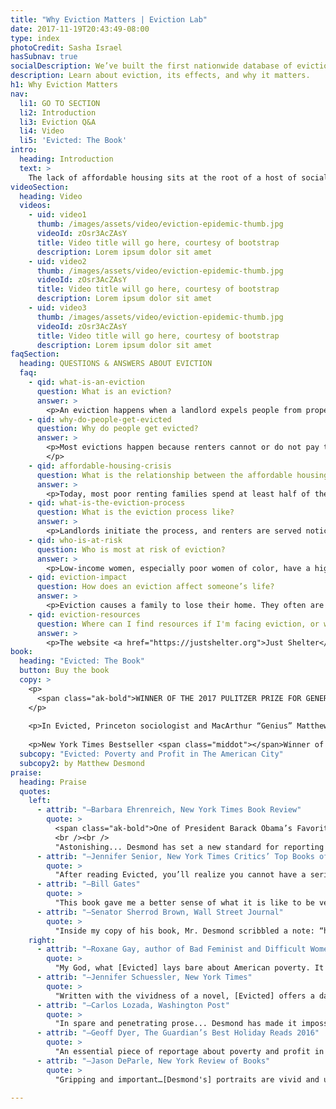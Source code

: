 ```yaml
---
title: "Why Eviction Matters | Eviction Lab"
date: 2017-11-19T20:43:49-08:00
type: index
photoCredit: Sasha Israel
hasSubnav: true
socialDescription: We’ve built the first nationwide database of evictions.  
description: Learn about eviction, its effects, and why it matters.
h1: Why Eviction Matters
nav:
  li1: GO TO SECTION
  li2: Introduction
  li3: Eviction Q&A
  li4: Video
  li5: 'Evicted: The Book'
intro:
  heading: Introduction
  text: > 
    The lack of affordable housing sits at the root of a host of social problems, from poverty and homelessness to educational disparities and health care. That means understanding the eviction crisis is critical to effectively addressing these problems and reducing inequality.  However, before the launch of the Eviction Lab dataset, little was known about the prevalence of eviction in America, so studying its causes and consequences on a national level was impossible. This new dataset gives us the tools to better understand—and fight—America's eviction epidemic.    
videoSection:
  heading: Video
  videos:
    - uid: video1
      thumb: /images/assets/video/eviction-epidemic-thumb.jpg
      videoId: zOsr3AcZAsY
      title: Video title will go here, courtesy of bootstrap
      description: Lorem ipsum dolor sit amet
    - uid: video2
      thumb: /images/assets/video/eviction-epidemic-thumb.jpg
      videoId: zOsr3AcZAsY
      title: Video title will go here, courtesy of bootstrap
      description: Lorem ipsum dolor sit amet
    - uid: video3
      thumb: /images/assets/video/eviction-epidemic-thumb.jpg
      videoId: zOsr3AcZAsY
      title: Video title will go here, courtesy of bootstrap
      description: Lorem ipsum dolor sit amet
faqSection:
  heading: QUESTIONS & ANSWERS ABOUT EVICTION
  faq:
    - qid: what-is-an-eviction
      question: What is an eviction?
      answer: >
        <p>An eviction happens when a landlord expels people from property he or she owns. Evictions are landlord-initiated involuntary moves that happen to renters, whereas foreclosures are involuntary moves that happen to homeowners when a bank or other lending agency repossesses a home.</p>
    - qid: why-do-people-get-evicted
      question: Why do people get evicted?
      answer: >
        <p>Most evictions happen because renters cannot or do not pay their rent. Landlords can evict renters for a number of other reasons, too, including taking on boarders, damaging property, causing a disturbance, or breaking the law. In most American cities and towns, landlords can evict renters even if they have not missed a rent payment or otherwise violated their lease agreement; these are called “no fault” evictions.
        </p>
    - qid: affordable-housing-crisis
      question: What is the relationship between the affordable housing crisis and the eviction epidemic?
      answer: >
        <p>Today, most poor renting families spend at least half of their income on housing costs, with one in four of those families spending over 70 percent of their income just on rent and utilities. Incomes for Americans of modest means have flatlined while housing costs have soared. Only one in four families who qualifies for affordable housing programs gets any kind of help. Under those conditions, it has become harder for low-income families to keep up with rent and utility costs, and a growing number are living one misstep or emergency away from eviction.</p>
    - qid: what-is-the-eviction-process
      question: What is the eviction process like?
      answer: >
        <p>Landlords initiate the process, and renters are served notice to appear in court. Almost everywhere in the United States, evictions take place in civil court, where renters have no right to an attorney. For this reason and others, most renters do not appear in eviction court. When this happens, they receive a default eviction judgement, provided that the landlord or a representative is present. Renters who do appear in court may also receive an eviction judgement ordering them to vacate their home by a specific date. Eviction cases can be resolved in other ways as well. For one, the case may be dismissed or ruled in favor of defendants, allowing renter to remain in their home. In addition, a mediated agreement can be established between a landlord and a renter, often called a “settlement” or “stipulation,” which comes with certain terms. If renters meet the terms, the eviction is dismissed; if they do not, an eviction judgment can be rendered. In the event that evicted renters do not leave their home by the specified date, their landlord may file a “writ of restitution,” which permits law enforcement officers to forcibly remove a family and often their belongings.</p>
    - qid: who-is-at-risk
      question: Who is most at risk of eviction?
      answer: >
        <p>Low-income women, especially poor women of color, have a high risk of eviction. Research has shown domestic violence victims and families with children are also at particularly high risk for eviction.</p>
    - qid: eviction-impact
      question: How does an eviction affect someone’s life?
      answer: >
        <p>Eviction causes a family to lose their home. They often are also expelled from their community and their children have to switch schools. Families regularly lose their possessions, too, which are piled on the sidewalk or placed in storage, only to be reclaimed after paying a fee. A legal eviction comes with a court record, which can prevent families from relocating to decent housing in a safe neighborhood, because many landlords screen for recent evictions. Studies also show that eviction causes job loss, as the stressful and drawn-out process of being forcibly expelled from a home causes people to make mistakes at work and lose their job. Eviction also has been shown to affect people's mental health: one study found that mothers who experienced eviction reported higher rates of depression two years after their move. The evidence strongly indicates that eviction is not just a condition of poverty, it is a cause of it.</p>
    - qid: eviction-resources
      question: Where can I find resources if I'm facing eviction, or want to get involved?
      answer: >
        <p>The website <a href="https://justshelter.org">Just Shelter</a> contains links to over 600 community and national organizations offering housing assistance, education and advocacy, legal aid and tenants' rights counseling. </p>
book:
  heading: "Evicted: The Book"
  button: Buy the book
  copy: >
    <p>
      <span class="ak-bold">WINNER OF THE 2017 PULITZER PRIZE FOR GENERAL NONFICTION </span>
    </p>
    
    <p>In Evicted, Princeton sociologist and MacArthur “Genius” Matthew Desmond follows eight families in Milwaukee as they struggle to keep a roof over their heads. Hailed as “wrenching and revelatory” (The Nation), “vivid and unsettling” (New York Review of Books), Evicted transforms our understanding of poverty and economic exploitation while providing fresh ideas for solving one of 21st-century America’s most devastating problems. Its unforgettable scenes of hope and loss remind us of the centrality of home, without which nothing else is possible.</p>
    
    <p>New York Times Bestseller <span class="middot"></span>Winner of the National Book Critics Circle Award for Nonfiction <span class="middot"></span>Winner of The Pen/John Kenneth Galbraith Award for Nonfiction <span class="middot"></span>Winner of the Andrew Carnegie Medal for Excellence in Nonfiction <span class="middot"></span>Finalist for the Los Angeles Times Book Prize <span class="middot"></span>Winner of the 2017 Hillman Prize For Book Journalism <span class="middot"></span>Winner of the Chicago Tribune Heartland Prize</p>
  subcopy: "Evicted: Poverty and Profit in The American City"
  subcopy2: by Matthew Desmond
praise:
  heading: Praise
  quotes:
    left: 
      - attrib: "—Barbara Ehrenreich, New York Times Book Review"
        quote: >
          <span class="ak-bold">One of President Barack Obama’s Favorite Books of 2017</span>
          <br /><br />
          "Astonishing... Desmond has set a new standard for reporting on poverty." 
      - attrib: "—Jennifer Senior, New York Times Critics’ Top Books of 2016"
        quote: >
          "After reading Evicted, you’ll realize you cannot have a serious conversation about poverty without talking about housing.... The book is that good, and it’s that unignorable."
      - attrib: "—Bill Gates"
        quote: >
          "This book gave me a better sense of what it is like to be very poor in this country than anything else I have read… It is beautifully written, thought-provoking, and unforgettable."
      - attrib: "—Senator Sherrod Brown, Wall Street Journal"
        quote: >
          "Inside my copy of his book, Mr. Desmond scribbled a note: “home = life.” Too many in Washington don’t understand that. We need a government that will partner with communities, from Appalachia to the suburbs to downtown Cleveland, to make hard work pay off for all these overlooked Americans."
    right:
      - attrib: "—Roxane Gay, author of Bad Feminist and Difficult Women"
        quote: >
          "My God, what [Evicted] lays bare about American poverty. It is devastating and infuriating and a necessary read."
      - attrib: "—Jennifer Schuessler, New York Times"
        quote: >
          "Written with the vividness of a novel, [Evicted] offers a dark mirror of middle-class America’s obsession with real estate, laying bare the workings of the low end of the market, where evictions have become just another part of an often lucrative business model."
      - attrib: "—Carlos Lozada, Washington Post"
        quote: >
          "In spare and penetrating prose... Desmond has made it impossible to consider poverty without grappling with the role of housing. This pick [as best book of 2016] was not close."
      - attrib: "—Geoff Dyer, The Guardian’s Best Holiday Reads 2016"
        quote: >
          "An essential piece of reportage about poverty and profit in urban America."
      - attrib: "—Jason DeParle, New York Review of Books"
        quote: >
          "Gripping and important…[Desmond's] portraits are vivid and unsettling."

---
```


